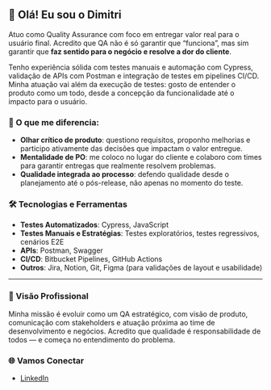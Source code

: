 ## 👋 Olá! Eu sou o Dimitri

Atuo como Quality Assurance com foco em entregar valor real para o usuário final. Acredito que QA não é só garantir que “funciona”, mas sim garantir que **faz sentido para o negócio e resolve a dor do cliente**.

Tenho experiência sólida com testes manuais e automação com Cypress, validação de APIs com Postman e integração de testes em pipelines CI/CD. Minha atuação vai além da execução de testes: gosto de entender o produto como um todo, desde a concepção da funcionalidade até o impacto para o usuário.

### 🚀 O que me diferencia:
- **Olhar crítico de produto**: questiono requisitos, proponho melhorias e participo ativamente das decisões que impactam o valor entregue.
- **Mentalidade de PO**: me coloco no lugar do cliente e colaboro com times para garantir entregas que realmente resolvem problemas.
- **Qualidade integrada ao processo**: defendo qualidade desde o planejamento até o pós-release, não apenas no momento do teste.

### 🛠️ Tecnologias e Ferramentas
- **Testes Automatizados**: Cypress, JavaScript
- **Testes Manuais e Estratégias**: Testes exploratórios, testes regressivos, cenários E2E
- **APIs**: Postman, Swagger
- **CI/CD**: Bitbucket Pipelines, GitHub Actions
- **Outros**: Jira, Notion, Git, Figma (para validações de layout e usabilidade)

---

### 🎯 Visão Profissional
Minha missão é evoluir como um QA estratégico, com visão de produto, comunicação com stakeholders e atuação próxima ao time de desenvolvimento e negócios. Acredito que qualidade é responsabilidade de todos — e começa no entendimento do problema.


### 🌐 Vamos Conectar
- [LinkedIn](https://www.linkedin.com/in/dimitri-barros-982593277/)

